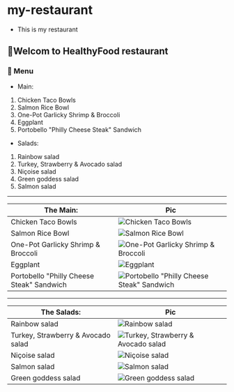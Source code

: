 # my-restaurant

- This is my restaurant

## 👋Welcom to HealthyFood restaurant

### 🌷 Menu

- Main:

1. Chicken Taco Bowls
2. Salmon Rice Bowl
3. One-Pot Garlicky Shrimp & Broccoli
4. Eggplant
5. Portobello "Philly Cheese Steak" Sandwich

- Salads:

1. Rainbow salad
2. Turkey, Strawberry & Avocado salad
3. Niçoise salad
4. Green goddess salad
5. Salmon salad

-----
| The Main:  | Pic |
| ----------- | ----------- |
| Chicken Taco Bowls | ![Chicken Taco Bowls](https://imagesvc.meredithcorp.io/v3/mm/image?url=https%3A%2F%2Fstatic.onecms.io%2Fwp-content%2Fuploads%2Fsites%2F44%2F2019%2F08%2F26232431%2F3748926.jpg) |
| Salmon Rice Bowl | ![Salmon Rice Bowl](https://imagesvc.meredithcorp.io/v3/mm/image?url=https%3A%2F%2Fstatic.onecms.io%2Fwp-content%2Fuploads%2Fsites%2F44%2F2022%2F04%2F21%2Fsalmon-rice-bowl.jpg&q=60) |
| One-Pot Garlicky Shrimp & Broccoli| ![One-Pot Garlicky Shrimp & Broccoli](https://static.onecms.io/wp-content/uploads/sites/44/2021/09/23/one-pot-garlicky-shrimp-and-broccoli.jpg) |
| Eggplant | ![Eggplant](https://imagesvc.meredithcorp.io/v3/mm/image?url=https%3A%2F%2Fstatic.onecms.io%2Fwp-content%2Fuploads%2Fsites%2F44%2F2016%2F11%2F27113052%2F58415311.jpg) |
| Portobello "Philly Cheese Steak" Sandwich | ![Portobello "Philly Cheese Steak" Sandwich](https://imagesvc.meredithcorp.io/v3/mm/image?url=https%3A%2F%2Fstatic.onecms.io%2Fwp-content%2Fuploads%2Fsites%2F44%2F2019%2F08%2F27045103%2F3729107.jpg) |

----
| The Salads:  | Pic |
| ----------- | ----------- |
| Rainbow salad | ![Rainbow salad](https://economymagazin.com/wp-content/uploads/2021/03/rainbow-salad-power-bowl-1.jpg) |
| Turkey, Strawberry & Avocado salad | ![Turkey, Strawberry & Avocado salad](https://images.immediate.co.uk/production/volatile/sites/30/2022/05/Turkey-and-StrawberrySalad-9c318c7.jpg) |
| Niçoise salad| ![Niçoise salad](https://media-cdn.greatbritishchefs.com/media/cxpn3iyf/img26982.jpg) |
| Salmon salad | ![Salmon salad](https://static.onecms.io/wp-content/uploads/sites/44/2019/08/13/6956376.jpg) |
| Green goddess salad | ![Green goddess salad](https://zestfulkitchen.com/wp-content/uploads/2021/04/green-goddess-salad_for-web-4-736x809.jpg) |

